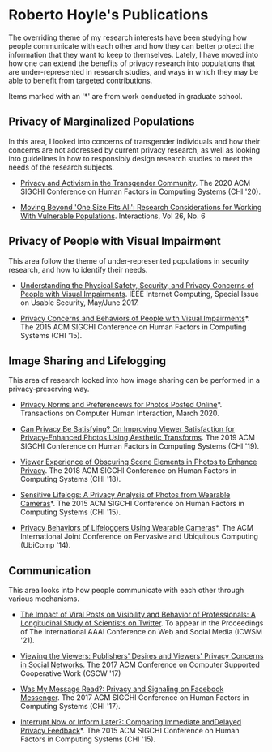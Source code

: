 # Roberto Hoyle's Publications

The overriding theme of my research interests have been studying how people communicate with each other and how they can better protect the information that they want to keep to themselves.  Lately, I have moved into how one can extend the benefits of privacy research into populations that are under-represented in research studies, and ways in which they may be able to benefit from targeted contributions.

Items marked with an '*' are from work conducted in graduate school.

## Privacy of Marginalized Populations

In this area, I looked into concerns of transgender individuals and how their concerns are not addressed by current privacy research, as well as looking into guidelines in how to responsibly design research studies to meet the needs of the research subjects.

- [Privacy and Activism in the Transgender Community](papers/trans-privacy-chi20.pdf).  The 2020 ACM SIGCHI Conference on Human Factors in Computing Systems (CHI '20).

- [Moving Beyond 'One Size Fits All': Research Considerations for Working With Vulnerable Populations](papers/one-size-interactions20.pdf).  Interactions, Vol 26, No. 6

## Privacy of People with Visual Impairment

This area follow the theme of under-represented populations in security research, and how to identify their needs.

- [Understanding the Physical Safety, Security, and Privacy Concerns of People with Visual Impairments](papers/vip-ic2017.pdf).  IEEE Internet Computing, Special Issue on Usable Security, May/June 2017.

- [Privacy Concerns and Behaviors of People with Visual Impairments](papers/vip-privacy-chi15.pdf)*. The 2015 ACM SIGCHI Conference on Human Factors in Computing Systems (CHI '15).

## Image Sharing and Lifelogging

This area of research looked into how image sharing can be performed in a privacy-preserving way.
 
- [Privacy Norms and Preferencews for Photos Posted Online](papers/privacy-norms-tochi20.pdf)*.  Transactions on Computer Human Interaction, March 2020.

- [Can Privacy Be Satisfying?  On Improving Viewer Satisfaction for Privacy-Enhanced Photos Using Aesthetic Transforms](papers/satisfying-chi19.pdf).  The 2019 ACM SIGCHI Conference on Human Factors in Computing Systems (CHI '19).

- [Viewer Experience of Obscuring Scene Elements in Photos to Enhance Privacy](papers/obscuring-chi18.pdf).  The 2018 ACM SIGCHI Conference on Human Factors in Computing Systems (CHI '18).

- [Sensitive Lifelogs: A Privacy Analysis of Photos from Wearable Cameras](papers/sensitive-lifelogs-chi15.pdf)*. The 2015 ACM SIGCHI Conference on Human Factors in Computing Systems (CHI '15).

- [Privacy Behaviors of Lifeloggers Using Wearable Cameras](papers/lifelogging-ubicomp14.pdf)*.  The ACM International Joint Conference on Pervasive and Ubiquitous Computing (UbiComp '14).


## Communication

This area looks into how people communicate with each other through various mechanisms.

- [The Impact of Viral Posts on Visibility and Behavior of Professionals: A Longitudinal Study of Scientists on Twitter](papers/viral-posts-icwsm21.pdf).  To appear in the Proceedings of The International AAAI Conference on Web and Social Media (ICWSM '21).

- [Viewing the Viewers: Publishers' Desires and Viewers' Privacy Concerns in Social Networks](papers/viewing-the-viewers-cscw17.pdf).  The 2017 ACM Conference on Computer Supported Cooperative Work (CSCW '17)

- [Was My Message Read?: Privacy and Signaling on Facebook Messenger](papers/message-read-chi17.pdf). The 2017 ACM SIGCHI Conference on Human Factors in Computing Systems (CHI '17).

- [Interrupt Now or Inform Later?: Comparing Immediate andDelayed Privacy Feedback](papers/feedback-chi.pdf)*. The 2015 ACM SIGCHI Conference on Human Factors in Computing Systems (CHI '15).











